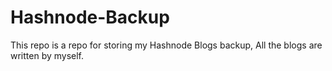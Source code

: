 # Hashnode-Backup
This repo is a repo for storing my Hashnode Blogs backup, All the blogs are written by myself.
